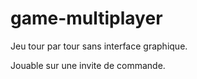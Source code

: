 # game-multiplayer
Jeu tour par tour sans interface graphique.

Jouable sur une invite de commande.

